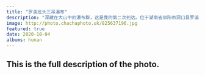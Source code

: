 ```yaml
---
title: "罗溪龙头三吊瀑布"
description: "深藏在大山中的瀑布群，这是我的第二次到达。位于湖南省邵阳市洞口县罗溪森林公园。"
image: http://photo.chachaphoto.uk/825637196.jpg
featured: true
date: 2020-10-04
albums: hunan
---
```


## This is the full description of the photo.
